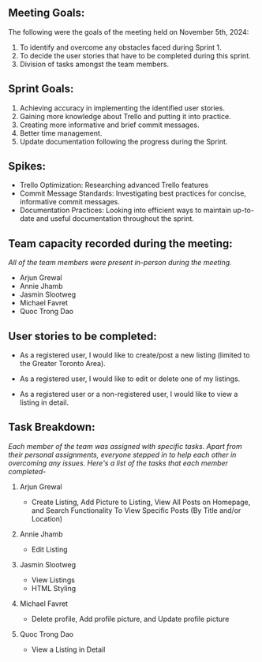 **Meeting Goals:** 
--
The following were the goals of the meeting held on November 5th, 2024:

1. To identify and overcome any obstacles faced during Sprint 1.
2. To decide the user stories that have to be completed during this sprint.
3. Division of tasks amongst the team members. 


**Sprint Goals:**
--
1. Achieving accuracy in implementing the identified user stories.
2. Gaining more knowledge about Trello and putting it into practice.
3. Creating more informative and brief commit messages.
4. Better time management.
5. Update documentation following the progress during the Sprint.


**Spikes:**
--

- Trello Optimization: Researching advanced Trello features
- Commit Message Standards: Investigating best practices for concise, informative commit messages.
- Documentation Practices: Looking into efficient ways to maintain up-to-date and useful documentation throughout the sprint.


**Team capacity recorded during the meeting:**
--

*All of the team members were present in-person during the meeting.*

- Arjun Grewal
- Annie Jhamb
- Jasmin Slootweg
- Michael Favret
- Quoc Trong Dao


**User stories to be completed:**
--

- As a registered user, I would like to create/post a new listing (limited to the Greater Toronto Area). 

- As a registered user, I would like to edit or delete one of my listings.

- As a registered user or a non-registered user, I would like to view a listing in detail.


**Task Breakdown:**
--

*Each member of the team was assigned with specific tasks. Apart from their personal assignments, everyone stepped in to help each other in overcoming any issues. Here's a list of the tasks that each member completed-*

1. Arjun Grewal
   - Create Listing, Add Picture to Listing, View All Posts on Homepage, and Search Functionality To View Specific Posts (By Title and/or Location)

2. Annie Jhamb
   - Edit Listing

3. Jasmin Slootweg
   - View Listings
   - HTML Styling

4. Michael Favret
   - Delete profile, Add profile picture, and Update profile picture

5. Quoc Trong Dao
   - View a Listing in Detail
